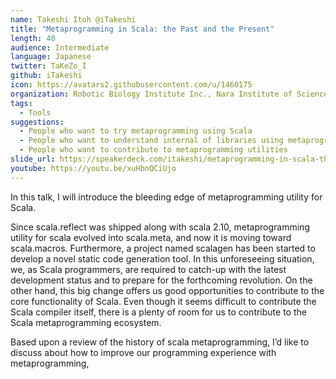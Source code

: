 ```yaml
---
name: Takeshi Itoh @iTakeshi
title: "Metaprogramming in Scala: the Past and the Present"
length: 40
audience: Intermediate
language: Japanese
twitter: TaKeZo_I
github: iTakeshi
icon: https://avatars2.githubusercontent.com/u/1460175
organization: Robotic Biology Institute Inc., Nara Institute of Science And Technology
tags:
  - Tools
suggestions:
  - People who want to try metaprogramming using Scala
  - People who want to understand internal of libraries using metaprogramming
  - People who want to contribute to metaprogramming utilities
slide_url: https://speakerdeck.com/itakeshi/metaprogramming-in-scala-the-past-and-the-present  
youtube: https://youtu.be/xuHbnQCiUjo
---
```

In this talk, I will introduce the bleeding edge of metaprogramming utility
for Scala.

Since scala.reflect was shipped along with scala 2.10, metaprogramming
utility for scala evolved into scala.meta, and now it is moving toward
scala.macros. Furthermore, a project named scalagen has been started to
develop a novel static code generation tool.
In this unforeseeing situation, we, as Scala programmers, are required to
catch-up with the latest development status and to prepare for the
forthcoming revolution.
On the other hand, this big change offers us good opportunities to
contribute to the core functionality of Scala. Even though it seems
difficult to contribute the Scala compiler itself, there is a plenty of
room for us to contribute to the Scala metaprogramming ecosystem.

Based upon a review of the history of scala metaprogramming, I’d like to discuss about how to improve our programming experience with metaprogramming,
